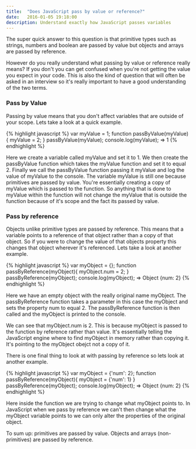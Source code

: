 ```yaml
---
title:  "Does JavaScript pass by value or reference?"
date:   2016-01-05 19:18:00
description: Understand exactly how JavaScript passes variables
---
```


The super quick answer to this question is that primitive types such as strings, numbers and boolean are passed by value but objects and arrays are passed by reference.

However do you really understand what passing by value or reference really means? If you don't you can get confused when you're not getting the value you expect in your code. This is also the kind of question that will often be asked in an interview so it's really important to have a good understanding of the two terms.

<h3>Pass by Value</h3>

Passing by value means that you don't affect variables that are outside of your scope. Lets take a look at a quick example.

{% highlight javascript %}
var myValue = 1;
function passByValue(myValue){
	myValue = 2;
}
passByValue(myValue);
console.log(myValue);
=> 1
{% endhighlight %}

Here we create a variable called myValue and set it to 1. We then create the passByValue function which takes the myValue function and set it to equal 2. Finally we call the passByValue function passing it myValue and log the value of myValue to the console. The variable myValue is still one because primitives are passed by value. You're essentially creating a copy of myValue which is passed to the function. So anything that is done to myValue within the function will not change the myValue that is outside the function because of it's scope and the fact its passed by value.  

<h3>Pass by reference</h3>


Objects unlike primitive types are passed by reference. This means that a variable points to a reference of that object rather than a copy of that object. So if you were to change the value of that objects property this changes that object wherever it's referenced. Lets take a look at another example.

{% highlight javascript %}
var myObject = {};
function passByReference(myObject){
	myObject.num = 2;
}
passByReference(myObject);
console.log(myObject);
=> Object {num: 2}
{% endhighlight %}

Here we have an empty object with the really original name myObject. The passByReference function takes a parameter in this case the myObject and sets the property num to equal 2. The passByReference function is then called and the myObject is printed to the console.

We can see that myObject.num is 2. This is because myObject is passed to the function by reference rather than value. It's essentially telling the JavaScript engine where to find myObject in memory rather than copying it. It's pointing to the myObject obejct not a copy of it.

There is one final thing to look at with passing by reference so lets look at another example.

{% highlight javascript %}
var myObject = {'num': 2};
function passByReference(myObject){
	myObject = {'num': 1}
}
passByReference(myObject);
console.log(myObject);
=> Object {num: 2}
{% endhighlight %}

Here inside the function we are trying to change what myObject points to. In JavaScript when we pass by reference we can't then change what the myObject variable points to we can only alter the properties of the original object.

To sum up: primitives are passed by value. Objects and arrays (non-primitives) are passed by reference.
